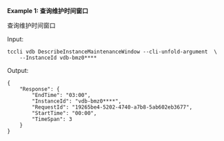 **Example 1: 查询维护时间窗口**

查询维护时间窗口

Input: 

```
tccli vdb DescribeInstanceMaintenanceWindow --cli-unfold-argument  \
    --InstanceId vdb-bmz0****
```

Output: 
```
{
    "Response": {
        "EndTime": "03:00",
        "InstanceId": "vdb-bmz0****",
        "RequestId": "19265be4-5202-4740-a7b8-5ab602eb3677",
        "StartTime": "00:00",
        "TimeSpan": 3
    }
}
```

